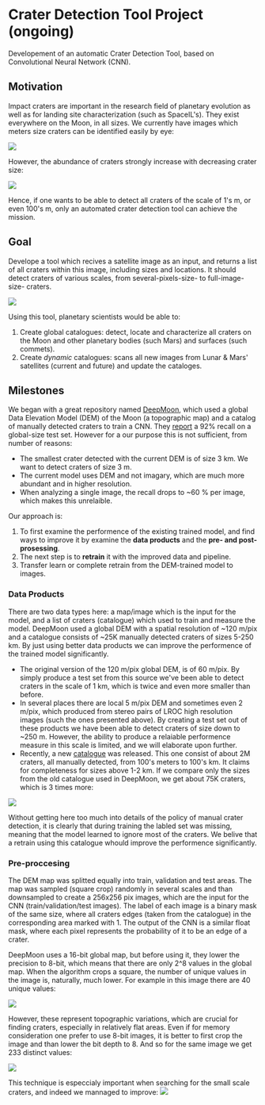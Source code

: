 # Crater Detection Tool Project (ongoing)
Developement of an automatic Crater Detection Tool, based on Convolutional Neural Network (CNN). 

## Motivation
Impact craters are important in the research field of planetary evolution as well as for landing site characterization (such as SpaceIL's). They exist everywhere on the Moon, in all sizes. We currently have images which meters size craters can be identified easily by eye: 

![](figs/LROC_image_scales.png)

However, the abundance of craters strongly increase with decreasing crater size: 

![](figs/cc_hist1.png)

Hence, if one wants to be able to detect all craters of the scale of 1's m, or even 100's m, only an automated crater detection tool can achieve the mission. 


## Goal
Develope a tool which recives a satellite image as an input, and returns a list of all craters within this image, including sizes and locations. It should detect craters of various scales, from several-pixels-size- to full-image-size- craters. 

![](figs/craters_table.png)

Using this tool, planetary scientists would be able to: 
1. Create global catalogues: detect, locate and characterize all craters on the Moon and other planetary bodies (such Mars) and surfaces (such commets). 
2. Create *dynamic* catalogues: scans all new images from Lunar & Mars' satellites (current and future) and update the cataloges. 

## Milestones
We began with a great repository named [DeepMoon](github.com/silburt/DeepMoon), which used a global Data Elevation Model (DEM) of the Moon (a topographic map) and a catalog of manually detected craters to train a CNN. They [report](https://arxiv.org/pdf/1803.02192.pdf) a 92% recall on a global-size test set. However for a our purpose this is not sufficient, from number of reasons:
+ The smallest crater detected with the current DEM is of size 3 km. We want to detect craters of size 3 m. 
+ The current model uses DEM and not imagary, which are much more abundant and in higher resolution. 
+ When analyzing a single image, the recall drops to ~60 % per image, which makes this unrelaible. 

Our approach is:
1. To first examine the performence of the existing trained model, and find ways to improve it by examine the **data products** and the **pre- and post-prosessing**. 
2. The next step is to **retrain** it with the improved data and pipeline. 
3. Transfer learn or complete retrain from the DEM-trained model to images. 

### Data Products
There are two data types here: a map/image which is the input for the model, and a list of craters (catalogue) which used to train and measure the model. 
DeepMoon used a global DEM with a spatial resolution of ~120 m/pix and a catalogue consists of ~25K manually detected craters of sizes 5-250 km. By just using better data products we can improve the performence of the trained model significantly. 

+ The original version of the 120 m/pix global DEM, is of 60 m/pix. By simply produce a test set from this source we've been able to detect craters in the scale of 1 km, which is twice and even more smaller than before. 
+ In several places there are local 5 m/pix DEM and sometimes even 2 m/pix, which produced from stereo pairs of LROC high resolution images (such the ones presented above). By creating a test set out of these products we have been able to detect craters of size down to ~250 m. However, the ability to produce a relaiable performence measure in this scale is limited, and we will elaborate upon further. 
+ Recently, a new [catalogue](https://doi.org/10.1029/2018JE005592) was released. This one consist of about 2M craters, all manually detected, from 100's meters to 100's km. It claims for completeness for sizes above 1-2 km. If we compare only the sizes from the old catalogue used in DeepMoon, we get about 75K craters, which is 3 times more:

![](figs/compare_catalogs.png)

Without getting here too much into details of the policy of manual crater detection, it is clearly that during training the labled set was missing, meaning that the model learned to ignore most of the craters. We belive that a retrain using this catalogue whould improve the performence significantly. 

### Pre-proccesing
The DEM map was splitted equally into train, validation and test areas. The map was sampled (square crop) randomly in several scales and than downsampled to create a 256x256 pix images, which are the input for the CNN (train/validation/test images). The label of each image is a binary mask of the same size, where all craters edges (taken from the catalogue) in the corresponding area marked with 1. The output of the CNN is a similar float mask, where each pixel represents the probability of it to be an edge of a crater. 

DeepMoon uses a 16-bit global map, but before using it, they lower the precision to 8-bit, which means that there are only 2^8 values in the global map. When the algorithm crops a square, the number of unique values in the image is, naturally, much lower. For example in this image there are 40 unique values: 

![](figs/hist8bitbefore.png)

However, these represent topographic variations, which are crucial for finding craters, especially in relatively flat areas. Even if for memory consideration one prefer to use 8-bit images, it is better to first crop the image and than lower the bit depth to 8. And so for the same image we get 233 distinct values: 

![](figs/hist8bitafter.png)

This technique is especcialy important when searching for the small scale craters, and indeed we mannaged to improve: 
![](figs/compare_prepro.png)

